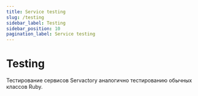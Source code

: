 ```yaml
---
title: Service testing
slug: /testing
sidebar_label: Testing
sidebar_position: 10
pagination_label: Service testing
---
```


# Testing

Тестирование сервисов Servactory аналогично тестированию обычных классов Ruby.
